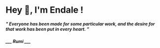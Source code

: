 <h1 title="head"> Hey 👋, I'm Endale !</h1>

**<h5><i>" Everyone has been made for some particular work, and the desire for that work has been put in every heart. "</i></h5>**

*<b>___ Rumi ___</b>*
